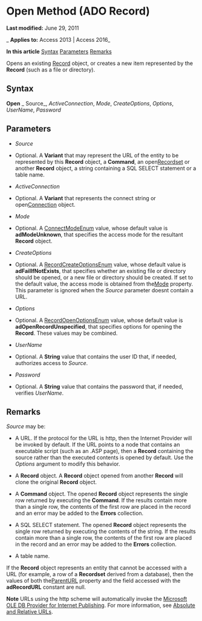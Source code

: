 
# Open Method (ADO Record)

 **Last modified:** June 29, 2011

 _ **Applies to:** Access 2013 | Access 2016_

 **In this article**
[Syntax](#sectionSection1)
[Parameters](#sectionSection2)
[Remarks](#sectionSection3)



Opens an existing [Record](817aaf13-78d4-1134-aa94-997e92077c22.md) object, or creates a new item represented by the **Record** (such as a file or directory).

## Syntax
<a name="sectionSection1"> </a>

 **Open** _ Source_, _ActiveConnection_, _Mode_, _CreateOptions_, _Options_, _UserName_, _Password_


## Parameters
<a name="sectionSection2"> </a>


-  _Source_
    
- Optional. A  **Variant** that may represent the URL of the entity to be represented by this **Record** object, a **Command**, an open[Recordset](0f963bf8-f066-dc8a-b754-f427de712df1.md) or another **Record** object, a string containing a SQL SELECT statement or a table name.
    
-  _ActiveConnection_
    
- Optional. A  **Variant** that represents the connect string or open[Connection](c16023aa-0321-2513-ee71-255d6ffba03d.md) object.
    
-  _Mode_
    
- Optional. A [ConnectModeEnum](a15aa733-f899-5fe9-e705-67a4301706d1.md) value, whose default value is **adModeUnknown**, that specifies the access mode for the resultant **Record** object.
    
-  _CreateOptions_
    
- Optional. A [RecordCreateOptionsEnum](153dc8ff-680c-1482-d386-4c4b33ffc589.md) value, whose default value is **adFailIfNotExists**, that specifies whether an existing file or directory should be opened, or a new file or directory should be created. If set to the default value, the access mode is obtained from the[Mode](62086f4f-8624-16c4-dae1-a17475d1864d.md) property. This parameter is ignored when the _Source_ parameter doesnt contain a URL.
    
-  _Options_
    
- Optional. A [RecordOpenOptionsEnum](44a69719-0789-a084-fb96-21468e270205.md) value, whose default value is **adOpenRecordUnspecified**, that specifies options for opening the **Record**. These values may be combined.
    
-  _UserName_
    
- Optional. A  **String** value that contains the user ID that, if needed, authorizes access to _Source_.
    
-  _Password_
    
- Optional. A  **String** value that contains the password that, if needed, verifies _UserName_.
    

## Remarks
<a name="sectionSection3"> </a>

 _Source_ may be:


- A URL. If the protocol for the URL is http, then the Internet Provider will be invoked by default. If the URL points to a node that contains an executable script (such as an .ASP page), then a  **Record** containing the source rather than the executed contents is opened by default. Use the _Options_ argument to modify this behavior.
    
- A  **Record** object. A **Record** object opened from another **Record** will clone the original **Record** object.
    
- A  **Command** object. The opened **Record** object represents the single row returned by executing the **Command**. If the results contain more than a single row, the contents of the first row are placed in the record and an error may be added to the **Errors** collection.
    
- A SQL SELECT statement. The opened  **Record** object represents the single row returned by executing the contents of the string. If the results contain more than a single row, the contents of the first row are placed in the record and an error may be added to the **Errors** collection.
    
- A table name.
    
If the  **Record** object represents an entity that cannot be accessed with a URL (for example, a row of a **Recordset** derived from a database), then the values of both the[ParentURL](ec7ec476-6f9e-8486-fe02-74995975df5c.md) property and the field accessed with the **adRecordURL** constant are null.


 **Note**  URLs using the http scheme will automatically invoke the [Microsoft OLE DB Provider for Internet Publishing](5d1e8db5-dabb-0914-e11e-e2eac72bfa77.md). For more information, see [Absolute and Relative URLs](79a1f793-7154-1c13-7dfe-a1b8cd64e1ea.md).

